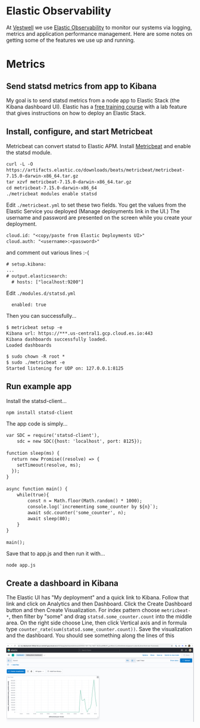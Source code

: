 # Elastic Observability

At [Vestwell](https://vestwell.com) we use [Elastic Observability](https://www.elastic.co/observability) to monitor our systems via logging, metrics and application performance management. Here are some notes on getting some of the features we use up and running.

# Metrics

## Send statsd metrics from app to Kibana

My goal is to send statsd metrics from a node app to Elastic Stack (the Kibana dashboard UI). Elastic has a [free training course](https://learn.elastic.co/learn/course/391/play/1428:844/lesson-1-elastic-observability) with a lab feature that gives instructions on how to deploy an Elastic Stack.

## Install, configure, and start Metricbeat

Metricbeat can convert statsd to Elastic APM. Install [Metricbeat](https://www.elastic.co/guide/en/beats/metricbeat/current/metricbeat-installation-configuration.html) and enable the statsd module.

```
curl -L -O https://artifacts.elastic.co/downloads/beats/metricbeat/metricbeat-7.15.0-darwin-x86_64.tar.gz
tar xzvf metricbeat-7.15.0-darwin-x86_64.tar.gz
cd metricbeat-7.15.0-darwin-x86_64
./metricbeat modules enable statsd
```

Edit `./metricbeat.yml` to set these two fields. You get the values from the Elastic Service you deployed (Manage deployments link in the UI.) The username and password are presented on the screen while you create your deployment.

```
cloud.id: "<copy/paste from Elastic Deployments UI>"
cloud.auth: "<username>:<password>"
```

and comment out various lines :-(

```
# setup.kibana:
...
# output.elasticsearch:
  # hosts: ["localhost:9200"]
```

Edit `./modules.d/statsd.yml`

```
  enabled: true
```

Then you can successfully...

```
$ metricbeat setup -e
Kibana url: https://***.us-central1.gcp.cloud.es.io:443
Kibana dashboards successfully loaded.
Loaded dashboards
```

```
$ sudo chown -R root *
$ sudo ./metricbeat -e
Started listening for UDP on: 127.0.0.1:8125
```

## Run example app

Install the statsd-client...

```
npm install statsd-client
```

The app code is simply...

```
var SDC = require('statsd-client'),
	sdc = new SDC({host: 'localhost', port: 8125});

function sleep(ms) {
  return new Promise((resolve) => {
    setTimeout(resolve, ms);
  });
}

async function main() {
	while(true){
		const n = Math.floor(Math.random() * 1000);
		console.log(`incrementing some_counter by ${n}`);
		await sdc.counter('some_counter', n);
		await sleep(80);
	}
}

main();
```

Save that to app.js and then run it with...

```
node app.js
```

## Create a dashboard in Kibana

The Elastic UI has "My deployment" and a quick link to Kibana. Follow that link and click on Analytics and then Dashboard. Click the Create Dashboard button and then Create Visualization. For index pattern choose `metricbeat-*`, then filter by "some" and drag `statsd.some_counter.count` into the middle area. On the right side choose Line, then click Vertical axis and in formula type `counter_rate(sum(statsd.some_counter.count))`. Save the visualization and the dashboard. You should see something along the lines of this

![dashboard](dashboard.png)
